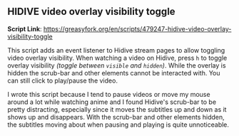 ## HIDIVE video overlay visibility toggle

**Script Link**: https://greasyfork.org/en/scripts/479247-hidive-video-overlay-visibility-toggle

This script adds an event listener to Hidive stream pages to allow toggling video overlay visibility. When watching a video on Hidive, press `h` to toggle overlay visibility _(toggle between `visible` and `hidden`)_. While the overlay is hidden the scrub-bar and other elements cannot be interacted with. You can still click to play/pause the video.

I wrote this script because I tend to pause videos or move my mouse around a lot while watching anime and I found Hidive's scrub-bar to be pretty distracting, especially since it moves the subtitles up and down as it shows up and disappears. With the scrub-bar and other elements hidden, the subtitles moving about when pausing and playing is quite unnoticeable.
